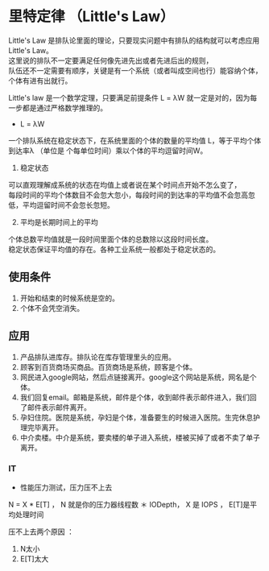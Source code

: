 # 里特定律 （Little's Law）

Little's Law 是排队论里面的理论，只要现实问题中有排队的结构就可以考虑应用Little's Law。  
这里说的排队不一定要满足任何像先进先出或者先进后出的规则，  
队伍还不一定需要有顺序，关键是有一个系统（或者叫成空间也行）能容纳个体，个体有进有出就行。  

Little's law 是一个数学定理，只要满足前提条件 L = λW 就一定是对的，因为每一步都是通过严格数学推理的。

* L = λW  

一个排队系统在稳定状态下，在系统里面的个体的数量的平均值 L，等于平均个体到达率λ （单位是 个每单位时间）乘以个体的平均逗留时间W。  

1. 稳定状态  

可以直观理解成系统的状态在均值上或者说在某个时间点开始不怎么变了，  
每段时间的平均个体数目不会忽大忽小，每段时间的到达率的平均值不会忽高忽低，平均逗留时间不会忽长忽短。  

2. 平均是长期时间上的平均  

个体总数平均值就是一段时间里面个体的总数除以这段时间长度。  
稳定状态保证平均值的存在。各种工业系统一般都处于稳定状态的。  

## 使用条件

1. 开始和结束的时候系统是空的。
2. 个体不会凭空消失。

## 应用

1. 产品排队进库存。排队论在库存管理里头的应用。  
2. 顾客到百货商场买商品。百货商场是系统，顾客是个体。  
3. 网民进入google网站，然后点链接离开。google这个网站是系统，网名是个体。  
4. 我们回复email。邮箱是系统，邮件是个体，收到邮件表示邮件进入，我们回了邮件表示邮件离开。  
5. 孕妇住院。医院是系统，孕妇是个体，准备要生的时候进入医院。生完休息护理完毕离开。  
6. 中介卖楼。中介是系统，要卖楼的单子进入系统，楼被买掉了或者不卖了单子离开。  

### IT  

* 性能压力测试，压力压不上去  
 
N = X * E[T] ，
N 就是你的压力器线程数 ＊ IODepth， X 是 IOPS ， E[T]是平均处理时间   

压不上去两个原因 ：  
1. N太小   
2. E[T]太大    
